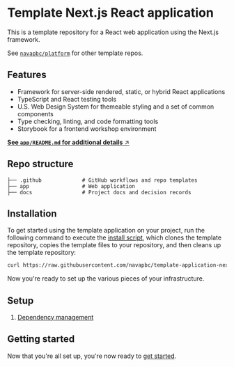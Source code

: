 # Template Next.js React application

This is a template repository for a React web application using the Next.js framework.

See [`navapbc/platform`](https://github.com/navapbc/platform) for other template repos.

## Features

- Framework for server-side rendered, static, or hybrid React applications
- TypeScript and React testing tools
- U.S. Web Design System for themeable styling and a set of common components
- Type checking, linting, and code formatting tools
- Storybook for a frontend workshop environment

[**See `app/README.md` for additional details** ↗️](./app#readme)

## Repo structure

```text
├── .github             # GitHub workflows and repo templates
├── app                 # Web application
├── docs                # Project docs and decision records
```

## Installation

To get started using the template application on your project, run the following command to execute the [install script](https://github.com/navapbc/template-application-nextjs/tree/main/template-only-bin/install-template.sh), which clones the template repository, copies the template files to your repository, and then cleans up the template repository:

```bash
curl https://raw.githubusercontent.com/navapbc/template-application-nextjs/main/template-only-bin/install-template.sh | bash -s
```

Now you're ready to set up the various pieces of your infrastructure.

## Setup

1. [Dependency management](./template-only-docs/set-up-dependency-management.md)

## Getting started

Now that you're all set up, you're now ready to [get started](./app/README.md).
